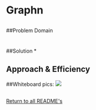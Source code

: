 # Graphn

##
##Problem Domain

#
##Solution
*
## Approach & Efficiency

##Whiteboard pics:
<img src="../assets/">

##

[Return to all README's](../../../../../README.md)